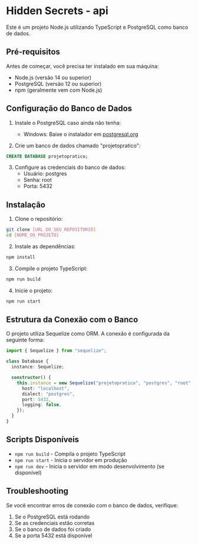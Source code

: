 # Hidden Secrets - api

Este é um projeto Node.js utilizando TypeScript e PostgreSQL como banco de dados.

## Pré-requisitos

Antes de começar, você precisa ter instalado em sua máquina:

- Node.js (versão 14 ou superior)
- PostgreSQL (versão 12 ou superior)
- npm (geralmente vem com Node.js)

## Configuração do Banco de Dados

1. Instale o PostgreSQL caso ainda não tenha:
   - Windows: Baixe o instalador em [postgresql.org](https://www.postgresql.org/download/windows/)


2. Crie um banco de dados chamado "projetopratico":
```sql
CREATE DATABASE projetopratico;
```

3. Configure as credenciais do banco de dados:
   - Usuário: postgres
   - Senha: root
   - Porta: 5432

## Instalação

1. Clone o repositório:
```bash
git clone [URL_DO_SEU_REPOSITORIO]
cd [NOME_DO_PROJETO]
```

2. Instale as dependências:
```bash
npm install
```

3. Compile o projeto TypeScript:
```bash
npm run build
```

4. Inicie o projeto:
```bash
npm run start
```

## Estrutura da Conexão com o Banco

O projeto utiliza Sequelize como ORM. A conexão é configurada da seguinte forma:

```typescript
import { Sequelize } from "sequelize";

class Database {
  instance: Sequelize;

  constructor() {
    this.instance = new Sequelize("projetopratico", "postgres", "root", {
      host: "localhost",
      dialect: "postgres",
      port: 5432,
      logging: false,
    });
  }
}
```

## Scripts Disponíveis

- `npm run build` - Compila o projeto TypeScript
- `npm run start` - Inicia o servidor em produção
- `npm run dev` - Inicia o servidor em modo desenvolvimento (se disponível)


## Troubleshooting

Se você encontrar erros de conexão com o banco de dados, verifique:

1. Se o PostgreSQL está rodando
2. Se as credenciais estão corretas
3. Se o banco de dados foi criado
4. Se a porta 5432 está disponível

